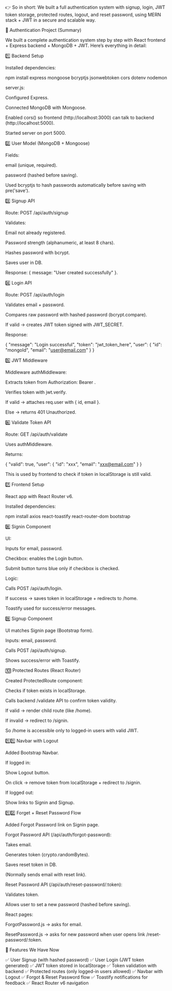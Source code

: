 👉 So in short:
We built a full authentication system with signup, login, JWT token storage, protected routes, logout, and reset password, using MERN stack + JWT in a secure and scalable way.


🔐 Authentication Project (Summary)

We built a complete authentication system step by step with React frontend + Express backend + MongoDB + JWT.
Here’s everything in detail:

1️⃣ Backend Setup

Installed dependencies:

npm install express mongoose bcryptjs jsonwebtoken cors dotenv nodemon


server.js:

Configured Express.

Connected MongoDB with Mongoose.

Enabled cors() so frontend (http://localhost:3000) can talk to backend (http://localhost:5000).

Started server on port 5000.

2️⃣ User Model (MongoDB + Mongoose)

Fields:

email (unique, required).

password (hashed before saving).

Used bcryptjs to hash passwords automatically before saving with pre('save').

3️⃣ Signup API

Route: POST /api/auth/signup

Validates:

Email not already registered.

Password strength (alphanumeric, at least 8 chars).

Hashes password with bcrypt.

Saves user in DB.

Response: { message: "User created successfully" }.

4️⃣ Login API

Route: POST /api/auth/login

Validates email + password.

Compares raw password with hashed password (bcrypt.compare).

If valid → creates JWT token signed with JWT_SECRET.

Response:

{
  "message": "Login successful",
  "token": "jwt_token_here",
  "user": { "id": "mongoId", "email": "user@email.com" }
}

5️⃣ JWT Middleware

Middleware authMiddleware:

Extracts token from Authorization: Bearer <token>.

Verifies token with jwt.verify.

If valid → attaches req.user with { id, email }.

Else → returns 401 Unauthorized.

6️⃣ Validate Token API

Route: GET /api/auth/validate

Uses authMiddleware.

Returns:

{ "valid": true, "user": { "id": "xxx", "email": "xxx@email.com" } }


This is used by frontend to check if token in localStorage is still valid.

7️⃣ Frontend Setup

React app with React Router v6.

Installed dependencies:

npm install axios react-toastify react-router-dom bootstrap

8️⃣ Signin Component

UI:

Inputs for email, password.

Checkbox: enables the Login button.

Submit button turns blue only if checkbox is checked.

Logic:

Calls POST /api/auth/login.

If success → saves token in localStorage + redirects to /home.

Toastify used for success/error messages.

9️⃣ Signup Component

UI matches Signin page (Bootstrap form).

Inputs: email, password.

Calls POST /api/auth/signup.

Shows success/error with Toastify.

🔟 Protected Routes (React Router)

Created ProtectedRoute component:

Checks if token exists in localStorage.

Calls backend /validate API to confirm token validity.

If valid → render child route (like /home).

If invalid → redirect to /signin.

So /home is accessible only to logged-in users with valid JWT.

1️⃣1️⃣ Navbar with Logout

Added Bootstrap Navbar.

If logged in:

Show Logout button.

On click → remove token from localStorage + redirect to /signin.

If logged out:

Show links to Signin and Signup.

1️⃣2️⃣ Forget + Reset Password Flow

Added Forgot Password link on Signin page.

Forgot Password API (/api/auth/forgot-password):

Takes email.

Generates token (crypto.randomBytes).

Saves reset token in DB.

(Normally sends email with reset link).

Reset Password API (/api/auth/reset-password/:token):

Validates token.

Allows user to set a new password (hashed before saving).

React pages:

ForgotPassword.js → asks for email.

ResetPassword.js → asks for new password when user opens link /reset-password/:token.

🚀 Features We Have Now

✅ User Signup (with hashed password)
✅ User Login (JWT token generated)
✅ JWT token stored in localStorage
✅ Token validation with backend
✅ Protected routes (only logged-in users allowed)
✅ Navbar with Logout
✅ Forgot & Reset Password flow
✅ Toastify notifications for feedback
✅ React Router v6 navigation
